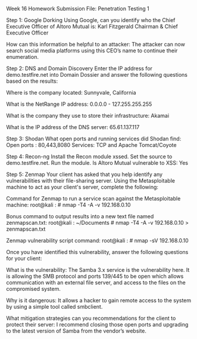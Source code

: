 Week 16 Homework Submission File: Penetration Testing 1


Step 1: Google Dorking
Using Google, can you identify who the Chief Executive Officer of Altoro Mutual is: Karl Fitzgerald Chairman & Chief Executive Officer

How can this information be helpful to an attacker: The attacker can now search social media platforms using this CEO’s name to continue their enumeration.


Step 2: DNS and Domain Discovery
Enter the IP address for demo.testfire.net into Domain Dossier and answer the following questions based on the results:

Where is the company located: Sunnyvale, California

What is the NetRange IP address: 0.0.0.0 - 127.255.255.255

What is the company they use to store their infrastructure: Akamai

What is the IP address of the DNS server: 65.61.137.117


Step 3: Shodan
What open ports and running services did Shodan find: Open ports : 80,443,8080
Services: TCP and Apache Tomcat/Coyote 


Step 4: Recon-ng
Install the Recon module xssed.
Set the source to demo.testfire.net.
Run the module.
Is Altoro Mutual vulnerable to XSS: Yes 


Step 5: Zenmap
Your client has asked that you help identify any vulnerabilities with their file-sharing server. Using the Metasploitable machine to act as your client's server, complete the following:


Command for Zenmap to run a service scan against the Metasploitable machine: 
root@kali : # nmap -T4 -A -v 192.168.0.10


Bonus command to output results into a new text file named zenmapscan.txt:
root@kali : ~/Documents # nmap -T4 -A -v 192.168.0.10 > zenmapscan.txt


Zenmap vulnerability script command: root@kali : # nmap -sV 192.168.0.10


Once you have identified this vulnerability, answer the following questions for your client:

What is the vulnerability: The  Samba 3.x service is the vulnerability here. It is allowing the SMB protocol and ports 139/445 to be open which allows communication with an external file server, and access to the files on the compromised system.


Why is it dangerous: It allows a hacker to gain remote access to the system by using a simple tool called smbclient.


What mitigation strategies can you recommendations for the client to protect their server:
I recommend closing those open ports and upgrading to the latest version of Samba from the vendor’s website.


